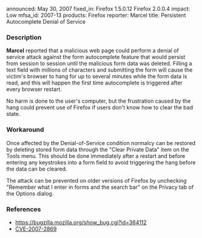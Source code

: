 announced: May 30, 2007
fixed_in: Firefox 1.5.0.12
          Firefox 2.0.0.4
impact: Low
mfsa_id: 2007-13
products: Firefox
reporter: Marcel
title: Persistent Autocomplete Denial of Service

<h3>Description</h3>

<p><strong>Marcel</strong> reported that a malicious web page could
perform a denial of service attack against the form autocomplete
feature that would persist from session to session until the malicious
form data was deleted. Filling a text field with millions of
characters and submitting the form will cause the victim's browser
to hang for up to several minutes while the form data is read,
and this will happen the first time autocomplete is triggered
after every browser restart.</p>

<p>No harm is done to the user's computer, but the frustration
caused by the hang could prevent use of Firefox if users don't
know how to clear the bad state.</p>

<h3>Workaround</h3>

<p>Once affected by the Denial-of-Service condition normalcy can be
restored by deleting stored form data through the "Clear Private Data"
item on the Tools menu. This should be done immediately after a restart
and before entering any keystrokes into a form field to avoid triggering
the hang before the data can be cleared.</p>

<p>The attack can be prevented on older versions of Firefox by unchecking
"Remember what I enter in forms and the search bar" on the Privacy tab
of the Options dialog.</p>

<h3>References</h3>

<ul>
<li><a href="https://bugzilla.mozilla.org/show_bug.cgi?id=364112">
https://bugzilla.mozilla.org/show_bug.cgi?id=364112</a></li>
<li><a class="ex-ref" href="http://nvd.nist.gov/nvd.cfm?cvename=CVE-2007-2869">CVE-2007-2869</a></li>
</ul>



